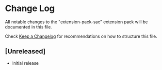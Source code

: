 # Change Log

All notable changes to the "extension-pack-sac" extension pack will be documented in this file.

Check [Keep a Changelog](http://keepachangelog.com/) for recommendations on how to structure this file.

## [Unreleased]

- Initial release
